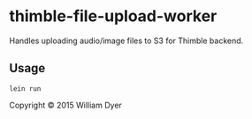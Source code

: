 # thimble-file-upload-worker

Handles uploading audio/image files to S3 for Thimble backend.

## Usage

```
lein run
```

Copyright © 2015 William Dyer


